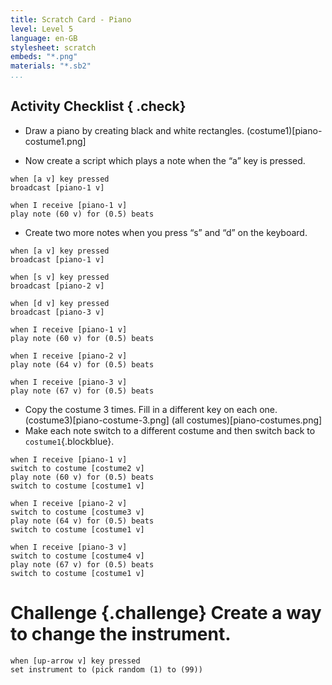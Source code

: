```yaml
---
title: Scratch Card - Piano
level: Level 5
language: en-GB
stylesheet: scratch
embeds: "*.png"
materials: "*.sb2"
...
```


## Activity Checklist { .check}

+ Draw a piano by creating black and white rectangles. 
  (costume1)[piano-costume1.png]

+ Now create a script which plays a note when the “a” key is pressed.
```blocks
when [a v] key pressed
broadcast [piano-1 v]

when I receive [piano-1 v]
play note (60 v) for (0.5) beats
```
+ Create two more notes when you press “s” and “d” on the keyboard.
```blocks
when [a v] key pressed
broadcast [piano-1 v]

when [s v] key pressed
broadcast [piano-2 v]

when [d v] key pressed
broadcast [piano-3 v]

when I receive [piano-1 v]
play note (60 v) for (0.5) beats

when I receive [piano-2 v]
play note (64 v) for (0.5) beats

when I receive [piano-3 v]
play note (67 v) for (0.5) beats
```

+ Copy the costume 3 times. Fill in a different key on each one. 
  (costume3)[piano-costume-3.png]
  (all costumes)[piano-costumes.png]
+ Make each note switch to a different costume and then switch back to 
  `costume1`{.blockblue}.
```blocks
when I receive [piano-1 v]
switch to costume [costume2 v]
play note (60 v) for (0.5) beats
switch to costume [costume1 v]

when I receive [piano-2 v]
switch to costume [costume3 v]
play note (64 v) for (0.5) beats
switch to costume [costume1 v]

when I receive [piano-3 v]
switch to costume [costume4 v]
play note (67 v) for (0.5) beats
switch to costume [costume1 v]
```

# Challenge {.challenge} Create a way to change the instrument.
```blocks
when [up-arrow v] key pressed
set instrument to (pick random (1) to (99))
```

